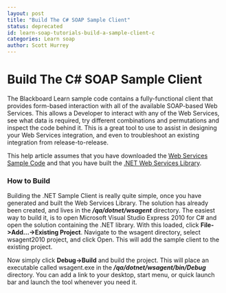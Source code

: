 ```yaml
---
layout: post
title: "Build The C# SOAP Sample Client"
status: deprecated
id: learn-soap-tutorials-build-a-sample-client-c
categories: Learn soap
author: Scott Hurrey
---
```

# Build The C# SOAP Sample Client
The Blackboard Learn sample code contains a fully-functional client that
provides form-based interaction with all of the available SOAP-based Web
Services. This allows a Developer to interact with any of the Web Services,
see what data is required, try different combinations and permutations and
inspect the code behind it. This is a great tool to use to assist in designing
your Web Services integration, and even to troubleshoot an existing
integration from release-to-release.

This help article assumes that you have downloaded the [Web Services Sample
Code](about-web-services-sample-code) and that you have built
the [.NET Web Services Library](build-sample-library-dotnet).

### How to Build

Building the .NET Sample Client is really quite simple, once you have
generated and built the Web Services Library. The solution has already been
created, and lives in the **_<top level of client.zip>/qa/dotnet/wsagent_**
directory. The easiest way to build it, is to open Microsoft Visual Studio
Express 2010 for C# and open the solution containing the .NET library. With
this loaded, click **File->Add...->Existing Project**. Navigate to the wsagent
directory, select wsagent2010 project, and click Open. This will add the
sample client to the existing project.

Now simply click **Debug->Build** and build the project. This will place an
executable called wsagent.exe in the _**<top level of
client.zip>/qa/dotnet/wsagent/bin/Debug**_ directory. You can add a link to
your desktop, start menu, or quick launch bar and launch the tool whenever you
need it.

